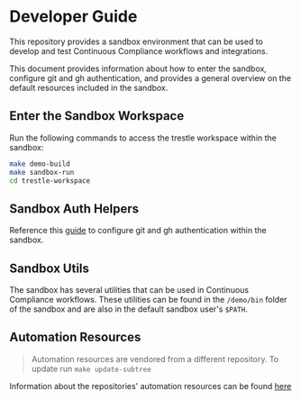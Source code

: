 # Developer Guide

This repository provides a sandbox environment that can be used to develop and test Continuous Compliance workflows and integrations. 

This document provides information about how to enter the sandbox, configure git and gh authentication, and provides a general overview on the default resources included in the sandbox. 

## Enter the Sandbox Workspace

Run the following commands to access the trestle workspace within the sandbox:

```bash
make demo-build
make sandbox-run
cd trestle-workspace
```

## Sandbox Auth Helpers

Reference this [guide](./auth.md) to configure git and gh authentication within the sandbox.

## Sandbox Utils

The sandbox has several utilities that can be used in Continuous Compliance workflows. These utilities can be found in the `/demo/bin` folder of the sandbox and are also in the default sandbox user's `$PATH`.


## Automation Resources

> Automation resources are vendored from a different repository. To update run `make update-subtree`

Information about the repositories' automation resources can be found [here](../vendor/README.md)


